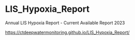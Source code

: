 # LIS_Hypoxia_Report

Annual LIS Hypoxia Report - Current Available Report 2023

https://ctdeepwatermonitoring.github.io/LIS_Hypoxia_Report/
